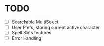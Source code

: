# TODO

- [ ] Searchable MultiSelect
- [ ] User Prefs, storing current active character
- [ ] Spell Slots features
- [ ] Error Handling
